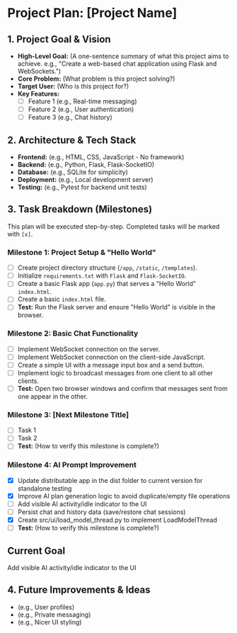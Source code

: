 # Project Plan: [Project Name]

## 1. Project Goal & Vision

*   **High-Level Goal:** (A one-sentence summary of what this project aims to achieve. e.g., "Create a web-based chat application using Flask and WebSockets.")
*   **Core Problem:** (What problem is this project solving?)
*   **Target User:** (Who is this project for?)
*   **Key Features:**
    *   [ ] Feature 1 (e.g., Real-time messaging)
    *   [ ] Feature 2 (e.g., User authentication)
    *   [ ] Feature 3 (e.g., Chat history)

## 2. Architecture & Tech Stack

*   **Frontend:** (e.g., HTML, CSS, JavaScript - No framework)
*   **Backend:** (e.g., Python, Flask, Flask-SocketIO)
*   **Database:** (e.g., SQLite for simplicity)
*   **Deployment:** (e.g., Local development server)
*   **Testing:** (e.g., Pytest for backend unit tests)

## 3. Task Breakdown (Milestones)

This plan will be executed step-by-step. Completed tasks will be marked with `[x]`.

### Milestone 1: Project Setup & "Hello World"

*   [ ] Create project directory structure (`/app`, `/static`, `/templates`).
*   [ ] Initialize `requirements.txt` with `Flask` and `Flask-SocketIO`.
*   [ ] Create a basic Flask app (`app.py`) that serves a "Hello World" `index.html`.
*   [ ] Create a basic `index.html` file.
*   [ ] **Test:** Run the Flask server and ensure "Hello World" is visible in the browser.

### Milestone 2: Basic Chat Functionality

*   [ ] Implement WebSocket connection on the server.
*   [ ] Implement WebSocket connection on the client-side JavaScript.
*   [ ] Create a simple UI with a message input box and a send button.
*   [ ] Implement logic to broadcast messages from one client to all other clients.
*   [ ] **Test:** Open two browser windows and confirm that messages sent from one appear in the other.

### Milestone 3: [Next Milestone Title]

*   [ ] Task 1
*   [ ] Task 2
*   [ ] **Test:** (How to verify this milestone is complete?)

### Milestone 4: AI Prompt Improvement

*   [x] Update distributable app in the dist folder to current version for standalone testing
*   [x] Improve AI plan generation logic to avoid duplicate/empty file operations
*   [ ] Add visible AI activity/idle indicator to the UI
*   [ ] Persist chat and history data (save/restore chat sessions)
*   [x] Create src/ui/load_model_thread.py to implement LoadModelThread
*   [ ] **Test:** (How to verify this milestone is complete?)

## Current Goal
Add visible AI activity/idle indicator to the UI

## 4. Future Improvements & Ideas

*   (e.g., User profiles)
*   (e.g., Private messaging)
*   (e.g., Nicer UI styling)
